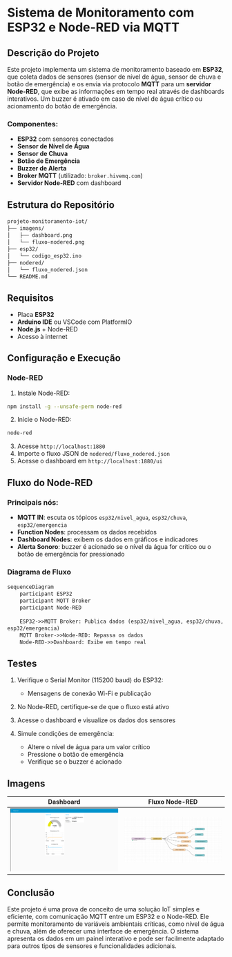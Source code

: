 # Sistema de Monitoramento com ESP32 e Node-RED via MQTT

## Descrição do Projeto

Este projeto implementa um sistema de monitoramento baseado em **ESP32**, que coleta dados de sensores (sensor de nível de água, sensor de chuva e botão de emergência) e os envia via protocolo **MQTT** para um **servidor Node-RED**, que exibe as informações em tempo real através de dashboards interativos. Um buzzer é ativado em caso de nível de água crítico ou acionamento do botão de emergência.

### Componentes:

* **ESP32** com sensores conectados
* **Sensor de Nível de Água**
* **Sensor de Chuva**
* **Botão de Emergência**
* **Buzzer de Alerta**
* **Broker MQTT** (utilizado: `broker.hivemq.com`)
* **Servidor Node-RED** com dashboard

## Estrutura do Repositório

```
projeto-monitoramento-iot/
├── imagens/
│   ├── dashboard.png
│   └── fluxo-nodered.png
├── esp32/
│   └── codigo_esp32.ino
├── nodered/
│   └── fluxo_nodered.json
└── README.md
```

## Requisitos

* Placa **ESP32**
* **Arduino IDE** ou VSCode com PlatformIO
* **Node.js** + Node-RED
* Acesso à internet

## Configuração e Execução

### Node-RED

1. Instale Node-RED:

```bash
npm install -g --unsafe-perm node-red
```

2. Inicie o Node-RED:

```bash
node-red
```

3. Acesse `http://localhost:1880`
4. Importe o fluxo JSON de `nodered/fluxo_nodered.json`
5. Acesse o dashboard em `http://localhost:1880/ui`

## Fluxo do Node-RED

### Principais nós:

* **MQTT IN**: escuta os tópicos `esp32/nivel_agua`, `esp32/chuva`, `esp32/emergencia`
* **Function Nodes**: processam os dados recebidos
* **Dashboard Nodes**: exibem os dados em gráficos e indicadores
* **Alerta Sonoro**: buzzer é acionado se o nível da água for crítico ou o botão de emergência for pressionado

### Diagrama de Fluxo

```mermaid
sequenceDiagram
    participant ESP32
    participant MQTT Broker
    participant Node-RED

    ESP32->>MQTT Broker: Publica dados (esp32/nivel_agua, esp32/chuva, esp32/emergencia)
    MQTT Broker->>Node-RED: Repassa os dados
    Node-RED->>Dashboard: Exibe em tempo real
```

## Testes

1. Verifique o Serial Monitor (115200 baud) do ESP32:

   * Mensagens de conexão Wi-Fi e publicação
2. No Node-RED, certifique-se de que o fluxo está ativo
3. Acesse o dashboard e visualize os dados dos sensores
4. Simule condições de emergência:

   * Altere o nível de água para um valor crítico
   * Pressione o botão de emergência
   * Verifique se o buzzer é acionado

## Imagens

| Dashboard                           | Fluxo Node-RED                      |
| ----------------------------------- | ----------------------------------- |
| ![Dashboard](imagens/dashboard.png) | ![Fluxo](imagens/fluxo_nodered.png) |

## Conclusão

Este projeto é uma prova de conceito de uma solução IoT simples e eficiente, com comunicação MQTT entre um ESP32 e o Node-RED. Ele permite monitoramento de variáveis ambientais críticas, como nível de água e chuva, além de oferecer uma interface de emergência. O sistema apresenta os dados em um painel interativo e pode ser facilmente adaptado para outros tipos de sensores e funcionalidades adicionais.
